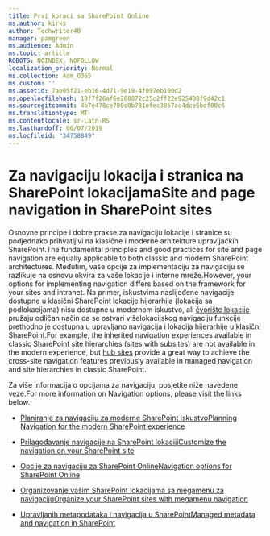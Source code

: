 ```yaml
---
title: Prvi koraci sa SharePoint Online
ms.author: kirks
author: Techwriter40
manager: pamgreen
ms.audience: Admin
ms.topic: article
ROBOTS: NOINDEX, NOFOLLOW
localization_priority: Normal
ms.collection: Adm_O365
ms.custom: ''
ms.assetid: 7ae05f21-eb16-4d71-9e19-4f097eb100d2
ms.openlocfilehash: 10f7f26af6e208872c25c2ff22e925408f9d42c1
ms.sourcegitcommit: 4b7e478ce700c0b781efec3857ac4dce5bdf00c6
ms.translationtype: MT
ms.contentlocale: sr-Latn-RS
ms.lasthandoff: 06/07/2019
ms.locfileid: "34758849"
---
```

# <a name="site-and-page-navigation-in-sharepoint-sites"></a><span data-ttu-id="acbbd-102">Za navigaciju lokacija i stranica na SharePoint lokacijama</span><span class="sxs-lookup"><span data-stu-id="acbbd-102">Site and page navigation in SharePoint sites</span></span>

<span data-ttu-id="acbbd-103">Osnovne principe i dobre prakse za navigaciju lokacije i stranice su podjednako prihvatljivi na klasične i moderne arhitekture upravljačkih SharePoint.</span><span class="sxs-lookup"><span data-stu-id="acbbd-103">The fundamental principles and good practices for site and page navigation are equally applicable to both classic and modern SharePoint architectures.</span></span> <span data-ttu-id="acbbd-104">Međutim, vaše opcije za implementaciju za navigaciju se razlikuje na osnovu okvira za vaše lokacije i interne mreže.</span><span class="sxs-lookup"><span data-stu-id="acbbd-104">However, your options for implementing navigation differs based on the framework for your sites and intranet.</span></span> <span data-ttu-id="acbbd-105">Na primer, iskustvima naslijeđene navigacije dostupne u klasični SharePoint lokacije hijerarhija (lokacija sa podlokacijama) nisu dostupne u modernom iskustvo, ali [čvorište lokacije](https://support.office.com/article/fe26ae84-14b7-45b6-a6d1-948b3966427f) pružaju odličan način da se ostvari višelokacijskog navigaciju funkcije prethodno je dostupna u upravljano navigacija i lokacija hijerarhije u klasični SharePoint.</span><span class="sxs-lookup"><span data-stu-id="acbbd-105">For example, the inherited navigation experiences available in classic SharePoint site hierarchies (sites with subsites) are not available in the modern experience, but [hub sites](https://support.office.com/article/fe26ae84-14b7-45b6-a6d1-948b3966427f) provide a great way to achieve the cross-site navigation features previously available in managed navigation and site hierarchies in classic SharePoint.</span></span>

 <span data-ttu-id="acbbd-106">Za više informacija o opcijama za navigaciju, posjetite niže navedene veze.</span><span class="sxs-lookup"><span data-stu-id="acbbd-106">For more information on Navigation options, please visit the links below.</span></span>

 - [<span data-ttu-id="acbbd-107">Planiranje za navigaciju za moderne SharePoint iskustvo</span><span class="sxs-lookup"><span data-stu-id="acbbd-107">Planning Navigation for the modern SharePoint experience</span></span>](https://docs.microsoft.com/sharepoint/plan-navigation-modern-experience)

- [<span data-ttu-id="acbbd-108">Prilagođavanje navigacije na SharePoint lokaciji</span><span class="sxs-lookup"><span data-stu-id="acbbd-108">Customize the navigation on your SharePoint site</span></span>](https://support.office.com/article/customize-the-navigation-on-your-sharepoint-site-3cd61ae7-a9ed-4e1e-bf6d-4655f0bf25ca)

- [<span data-ttu-id="acbbd-109">Opcije za navigaciju za SharePoint Online</span><span class="sxs-lookup"><span data-stu-id="acbbd-109">Navigation options for SharePoint Online</span></span>](https://docs.microsoft.com/office365/enterprise/navigation-options-for-sharepoint-online)
 
- [<span data-ttu-id="acbbd-110">Organizovanje vašim SharePoint lokacijama sa megamenu za navigaciju</span><span class="sxs-lookup"><span data-stu-id="acbbd-110">Organize your SharePoint sites with megamenu navigation</span></span>](https://techcommunity.microsoft.com/t5/Microsoft-SharePoint-Blog/Organize-your-SharePoint-sites-with-megamenu-navigation-and-new/ba-p/328068)

- [<span data-ttu-id="acbbd-111">Upravljanih metapodataka i navigacija u SharePoint</span><span class="sxs-lookup"><span data-stu-id="acbbd-111">Managed metadata and navigation in SharePoint</span></span>](https://docs.microsoft.com/sharepoint/dev/general-development/managed-metadata-and-navigation-in-sharepoint)


